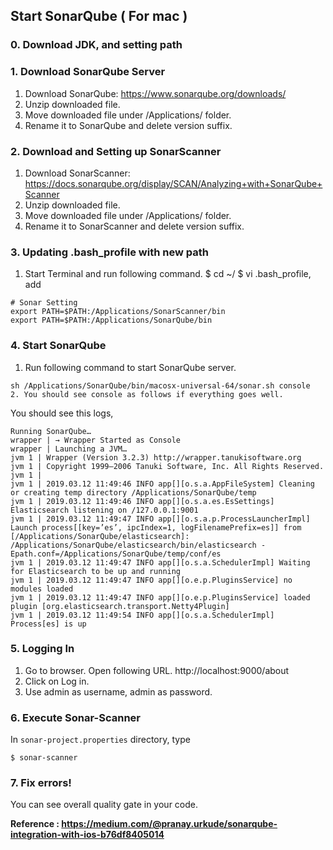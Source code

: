 ## Start SonarQube ( For mac )

### 0. Download JDK, and setting path

### 1. Download SonarQube Server
1. Download SonarQube: https://www.sonarqube.org/downloads/
2. Unzip downloaded file.
3. Move downloaded file under /Applications/ folder.
4. Rename it to SonarQube and delete version suffix.

### 2. Download and Setting up SonarScanner
1. Download SonarScanner: https://docs.sonarqube.org/display/SCAN/Analyzing+with+SonarQube+Scanner
2. Unzip downloaded file.
3. Move downloaded file under /Applications/ folder.
4. Rename it to SonarScanner and delete version suffix.

### 3. Updating .bash_profile with new path
1. Start Terminal and run following command.
$ cd ~/
$ vi .bash_profile, add
```
# Sonar Setting
export PATH=$PATH:/Applications/SonarScanner/bin
export PATH=$PATH:/Applications/SonarQube/bin
```

### 4. Start SonarQube
1. Run following command to start SonarQube server.
```
sh /Applications/SonarQube/bin/macosx-universal-64/sonar.sh console
2. You should see console as follows if everything goes well.
```

You should see this logs,
```
Running SonarQube…
wrapper | → Wrapper Started as Console
wrapper | Launching a JVM…
jvm 1 | Wrapper (Version 3.2.3) http://wrapper.tanukisoftware.org
jvm 1 | Copyright 1999–2006 Tanuki Software, Inc. All Rights Reserved.
jvm 1 |
jvm 1 | 2019.03.12 11:49:46 INFO app[][o.s.a.AppFileSystem] Cleaning or creating temp directory /Applications/SonarQube/temp
jvm 1 | 2019.03.12 11:49:46 INFO app[][o.s.a.es.EsSettings] Elasticsearch listening on /127.0.0.1:9001
jvm 1 | 2019.03.12 11:49:47 INFO app[][o.s.a.p.ProcessLauncherImpl] Launch process[[key=’es’, ipcIndex=1, logFilenamePrefix=es]] from [/Applications/SonarQube/elasticsearch]: /Applications/SonarQube/elasticsearch/bin/elasticsearch -Epath.conf=/Applications/SonarQube/temp/conf/es
jvm 1 | 2019.03.12 11:49:47 INFO app[][o.s.a.SchedulerImpl] Waiting for Elasticsearch to be up and running
jvm 1 | 2019.03.12 11:49:47 INFO app[][o.e.p.PluginsService] no modules loaded
jvm 1 | 2019.03.12 11:49:47 INFO app[][o.e.p.PluginsService] loaded plugin [org.elasticsearch.transport.Netty4Plugin]
jvm 1 | 2019.03.12 11:49:54 INFO app[][o.s.a.SchedulerImpl] Process[es] is up
```

### 5. Logging In
1. Go to browser. Open following URL.
http://localhost:9000/about
2. Click on Log in.
3. Use admin as username, admin as password.

### 6. Execute Sonar-Scanner
In `sonar-project.properties` directory, type
```
$ sonar-scanner
```

### 7. Fix errors!
You can see overall quality gate in your code.

**Reference : https://medium.com/@pranay.urkude/sonarqube-integration-with-ios-b76df8405014**


